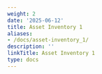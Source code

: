 ```yaml
---
weight: 2
date: '2025-06-12'
title: Asset Inventory 1
aliases:
- /docs/asset-inventory_1/
description: ''
linkTitle: Asset Inventory 1
type: docs
---
```


